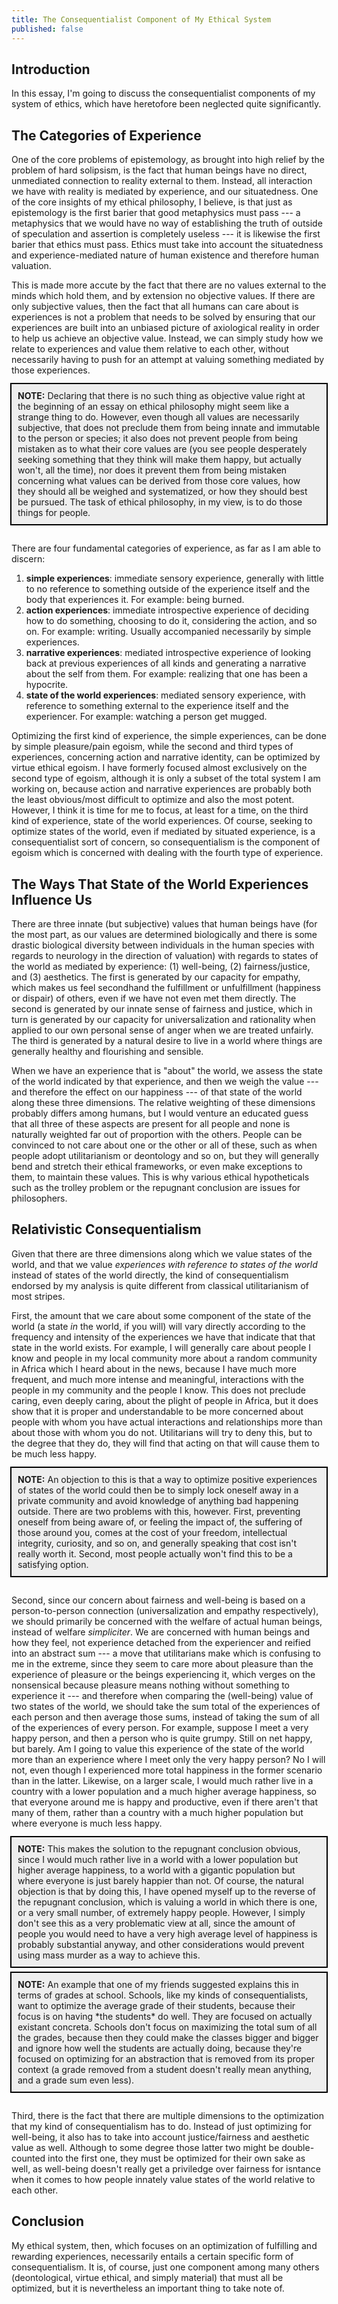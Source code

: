 ```yaml
---
title: The Consequentialist Component of My Ethical System
published: false
---
```


## Introduction

In this essay, I'm going to discuss the consequentialist components of my system of ethics, which have heretofore been neglected quite significantly.

## The Categories of Experience

One of the core problems of epistemology, as brought into high relief by the problem of hard solipsism, is the fact that human beings have no direct, unmediated connection to reality external to them. Instead, all interaction we have with reality is mediated by experience, and our situatedness. One of the core insights of my ethical philosophy, I believe, is that just as epistemology is the first barier that good metaphysics must pass --- a metaphysics that we would have no way of establishing the truth of outside of speculation and assertion is completely useless --- it is likewise the first barier that ethics must pass. Ethics must take into account the situatedness and experience-mediated nature of human existence and therefore human valuation.

This is made more accute by the fact that there are no values external to the minds which hold them, and by extension no objective values. If there are only subjective values, then the fact that all humans can care about is experiences is not a problem that needs to be solved by ensuring that our experiences are built into an unbiased picture of axiological reality in order to help us achieve an objective value. Instead, we can simply study how we relate to experiences and value them relative to each other, without necessarily having to push for an attempt at valuing something mediated by those experiences.

<div style="outline: 2px solid black; padding: 10px; margin-bottom: 30px; background: #eee;">
<b>NOTE:</b> Declaring that there is no such thing as objective value right at the beginning of an essay on ethical philosophy might seem like a strange thing to do. However, even though all values are necessarily subjective, that does not preclude them from being innate and immutable to the person or species; it also does not prevent people from being mistaken as to what their core values are (you see people desperately seeking something that they think will make them happy, but actually won't, all the time), nor does it prevent them from being mistaken concerning what values can be derived from those core values, how they should all be weighed and systematized, or how they should best be pursued. The task of ethical philosophy, in my view, is to do those things for people.
</div>

There are four fundamental categories of experience, as far as I am able to discern:

1. **simple experiences**: immediate sensory experience, generally with little to no reference to something outside of the experience itself and the body that experiences it. For example: being burned.
2. **action experiences**: immediate introspective experience of deciding how to do something, choosing to do it, considering the action, and so on. For example: writing. Usually accompanied necessarily by simple experiences.
3. **narrative experiences**: mediated introspective experience of looking back at previous experiences of all kinds and generating a narrative about the self from them. For example: realizing that one has been a hypocrite.
4. **state of the world experiences**: mediated sensory experience, with reference to something external to the experience itself and the experiencer. For example: watching a person get mugged.

Optimizing the first kind of experience, the simple experiences, can be done by simple pleasure/pain egoism, while the second and third types of experiences, concerning action and narrative identity, can be optimized by virtue ethical egoism. I have formerly focused almost exclusively on the second type of egoism, although it is only a subset of the total system I am working on, because action and narrative experiences are probably both the least obvious/most difficult to optimize and also the most potent. However, I think it is time for me to focus, at least for a time, on the third kind of experience, state of the world experiences. Of course, seeking to optimize states of the world, even if mediated by situated experience, is a consequentialist sort of concern, so consequentialism is the component of egoism which is concerned with dealing with the fourth type of experience.

## The Ways That State of the World Experiences Influence Us

There are three innate (but subjective) values that human beings have (for the most part, as our values are determined biologically and there is some drastic biological diversity between individuals in the human species with regards to neurology in the direction of valuation) with regards to states of the world as mediated by experience: (1) well-being, (2) fairness/justice, and (3) aesthetics. The first is generated by our capacity for empathy, which makes us feel secondhand the fulfillment or unfulfillment (happiness or dispair) of others, even if we have not even met them directly. The second is generated by our innate sense of fairness and justice, which in turn is generated by our capacity for universalization and rationality when applied to our own personal sense of anger when we are treated unfairly. The third is generated by a natural desire to live in a world where things are generally healthy and flourishing and sensible.

When we have an experience that is "about" the world, we assess the state of the world indicated by that experience, and then we weigh the value --- and therefore the effect on our happiness --- of that state of the world along these three dimensions. The relative weighting of these dimensions probably differs among humans, but I would venture an educated guess that all three of these aspects are present for all people and none is naturally weighted far out of proportion with the others. People can be convinced to not care about one or the other or all of these, such as when people adopt utilitarianism or deontology and so on, but they will generally bend and stretch their ethical frameworks, or even make exceptions to them, to maintain these values. This is why various ethical hypotheticals such as the trolley problem or the repugnant conclusion are issues for philosophers. 

## Relativistic Consequentialism

Given that there are three dimensions along which we value states of the world, and that we value *experiences with reference to states of the world* instead of states of the world directly, the kind of consequentialism endorsed by my analysis is quite different from classical utilitarianism of most stripes.

First, the amount that we care about some component of the state of the world (a state *in* the world, if you will) will vary directly according to the frequency and intensity of the experiences we have that indicate that that state in the world exists. For example, I will generally care about people I know and people in my local community more about a random community in Africa which I heard about in the news, because I have much more frequent, and much more intense and meaningful, interactions with the people in my community and the people I know. This does not preclude caring, even deeply caring, about the plight of people in Africa, but it does show that it is proper and understandable to be more concerned about people with whom you have actual interactions and relationships more than about those with whom you do not. Utilitarians will try to deny this, but to the degree that they do, they will find that acting on that will cause them to be much less happy.

<div style="outline: 2px solid black; padding: 10px; margin-bottom: 30px; background: #eee;">
<b>NOTE:</b> An objection to this is that a way to optimize positive experiences of states of the world could then be to simply lock oneself away in a private community and avoid knowledge of anything bad happening outside. There are two problems with this, however. First, preventing oneself from being aware of, or feeling the impact of, the suffering of those around you, comes at the cost of your freedom, intellectual integrity, curiosity, and so on, and generally speaking that cost isn't really worth it. Second, most people actually won't find this to be a satisfying option.
</div>

Second, since our concern about fairness and well-being is based on a person-to-person connection (universalization and empathy respectively), we should primarily be concerned with the welfare of actual human beings, instead of welfare *simpliciter*. We are concerned with human beings and how they feel, not experience detached from the experiencer and reified into an abstract sum --- a move that utilitarians make which is confusing to me in the extreme, since they seem to care more about pleasure than the experience of pleasure or the beings experiencing it, which verges on the nonsensical because pleasure means nothing without something to experience it --- and therefore when comparing the (well-being) value of two states of the world, we should take the sum total of the experiences of each person and then average those sums, instead of taking the sum of all of the experiences of every person. For example, suppose I meet a very happy person, and then a person who is quite grumpy. Still on net happy, but barely. Am I going to value this experience of the state of the world more than an experience where I meet only the very happy person? No I will not, even though I experienced more total happiness in the former scenario than in the latter. Likewise, on a larger scale, I would much rather live in a country with a lower population and a much higher average happiness, so that everyone around me is happy and productive, even if there aren't that many of them, rather than a country with a much higher population but where everyone is much less happy.

<div style="outline: 2px solid black; padding: 10px; margin-bottom: 10px; background: #eee;">
<b>NOTE:</b> This makes the solution to the repugnant conclusion obvious, since I would much rather live in a world with a lower population but higher average happiness, to a world with a gigantic population but where everyone is just barely happier than not. Of course, the natural objection is that by doing this, I have opened myself up to the reverse of the repugnant conclusion, which is valuing a world in which there is one, or a very small number, of extremely happy people. However, I simply don't see this as a very problematic view at all, since the amount of people you would need to have a very high average level of happiness is probably substantial anyway, and other considerations would prevent using mass murder as a way to achieve this.
</div>

<div style="outline: 2px solid black; padding: 10px; margin-bottom: 30px; background: #eee;">
<b>NOTE:</b> An example that one of my friends suggested explains this in terms of grades at school. Schools, like my kinds of consequentialists, want to optimize the average grade of their students, because their focus is on having *the students* do well. They are focused on actually existant concreta. Schools don't focus on maximizing the total sum of all the grades, because then they could make the classes bigger and bigger and ignore how well the students are actually doing, because they're focused on optimizing for an abstraction that is removed from its proper context (a grade removed from a student doesn't really mean anything, and a grade sum even less). 
</div>

Third, there is the fact that there are multiple dimensions to the optimization that my kind of consequentialism has to do. Instead of just optimizing for well-being, it also has to take into account justice/fairness and aesthetic value as well. Although to some degree those latter two might be double-counted into the first one, they must be optimized for their own sake as well, as well-being doesn't really get a priviledge over fairness for isntance when it comes to how people innately value states of the world relative to each other.

## Conclusion

My ethical system, then, which focuses on an optimization of fulfilling and rewarding experiences, necessarily entails a certain specific form of consequentialism. It is, of course, just one component among many others (deontological, virtue ethical, and simply material) that must all be optimized, but it is nevertheless an important thing to take note of.